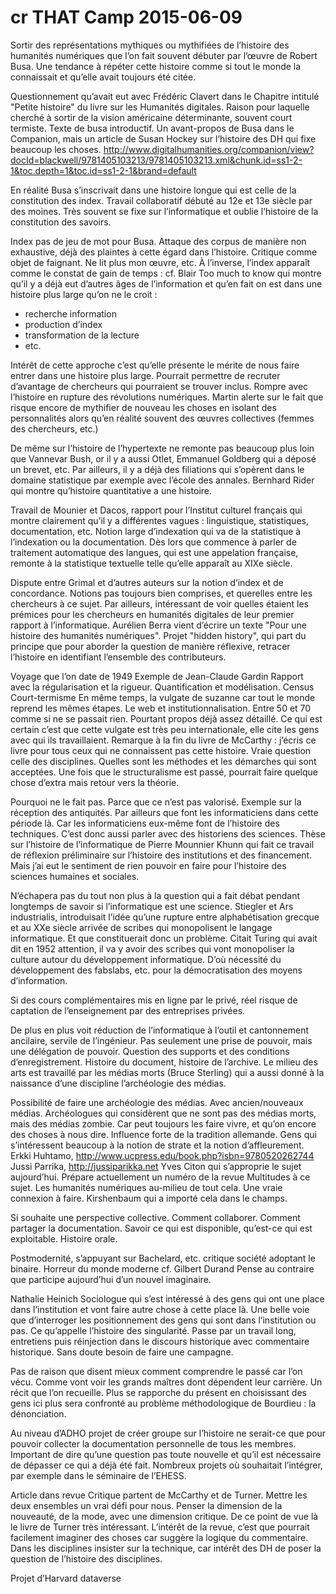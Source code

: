 # cr THAT Camp 2015-06-09

Sortir des représentations mythiques ou mythifiées de l’histoire des humanités numériques que l’on fait souvent débuter par l’œuvre de Robert Busa. Une tendance à répéter cette histoire comme si tout le monde la connaissait et qu’elle avait toujours été citée.

Questionnement qu’avait eut avec Frédéric Clavert dans le Chapitre intitulé "Petite histoire" du livre sur les Humanités digitales. Raison pour laquelle cherché à sortir de la vision américaine déterminante, souvent court termiste. Texte de busa introductif. Un avant-propos de Busa dans le Companion, mais un article de Susan Hockey sur l’histoire des DH qui fixe beaucoup les choses.
http://www.digitalhumanities.org/companion/view?docId=blackwell/9781405103213/9781405103213.xml&chunk.id=ss1-2-1&toc.depth=1&toc.id=ss1-2-1&brand=default

En réalité Busa s’inscrivait dans une histoire longue qui est celle de la constitution des index. Travail collaboratif débuté au 12e et 13e siècle par des moines. Très souvent se fixe sur l’informatique et oublie l’histoire de la constitution des savoirs.

Index pas de jeu de mot pour Busa.
Attaque des corpus de manière non exhaustive, déjà des plaintes à cette égard dans l’histoire. Critique comme objet de faignant. Ne lit plus mon œuvre, etc. À l’inverse, l’index apparaît comme le constat de gain de temps : cf. Blair Too much to know qui montre qu’il y a déjà eut d’autres âges de l’information et qu’en fait on est dans une histoire plus large qu’on ne le croit :
- recherche information
- production d’index
- transformation de la lecture
- etc.

Intérêt de cette approche c’est qu’elle présente le mérite de nous faire entrer dans une histoire plus large. Pourrait permettre de recruter d’avantage de chercheurs qui pourraient se trouver inclus. Rompre avec l’histoire en rupture des révolutions numériques.
Martin alerte sur le fait que risque encore de mythifier de nouveau les choses en isolant des personnalités alors qu’en réalité souvent des œuvres collectives (femmes des chercheurs, etc.)

De même sur l’histoire de l’hypertexte ne remonte pas beaucoup plus loin que Vannevar Bush, or il y a aussi Otlet, Emmanuel Goldberg qui a déposé un brevet, etc.
Par ailleurs, il y a déjà des filiations qui s’opèrent dans le domaine statistique par exemple avec l’école des annales. Bernhard Rider qui montre qu’histoire quantitative a une histoire.

Travail de Mounier et Dacos, rapport pour l’Institut culturel français qui montre clairement qu’il y a différentes vagues : linguistique, statistiques, documentation, etc.
Notion large d’indexation qui va de la statistique à l’indexation ou la documentation.
Dès lors que commence à parler de traitement automatique des langues, qui est une appelation française, remonte à la statistique textuelle telle qu’elle apparaît au XIXe siècle.

Dispute entre Grimal et d’autres auteurs sur la notion d’index et de concordance. Notions pas toujours bien comprises, et querelles entre les chercheurs à ce sujet.
Par ailleurs, intéressant de voir quelles étaient les prémices pour les chercheurs en humanités digitales de leur premier rapport à l’informatique. Aurélien Berra vient d’écrire un texte "Pour une histoire des humanités numériques". Projet "hidden history", qui part du principe que pour aborder la question de manière réflexive, retracer l’histoire en identifiant l’ensemble des contributeurs.

Voyage que l’on date de 1949
Exemple de Jean-Claude Gardin
Rapport avec la régularisation et la rigueur. Quantification et modélisation.
Census
Court-termisme
En même temps, la vulgate de suzanne car tout le monde reprend les mêmes étapes. Le web et institutionnalisation. Entre 50 et 70 comme si ne se passait rien. Pourtant propos déjà assez détaillé. Ce qui est certain c’est que cette vulgate est très peu internationale, elle cite les gens avec qui ils travaillaient.
Remarque à la fin du livre de McCarthy : j’écris ce livre pour tous ceux qui ne connaissent pas cette histoire.
Vraie question celle des disciplines. Quelles sont les méthodes et les démarches qui sont acceptées. Une fois que le structuralisme est passé, pourrait faire quelque chose d’extra mais retour vers la théorie.

Pourquoi ne le fait pas.
Parce que ce n’est pas valorisé.
Exemple sur la réception des antiquités. Par ailleurs que font les informaticiens dans cette période là. Car les informaticiens eux-même font de l’histoire des techniques. C’est donc aussi parler avec des historiens des sciences.
Thèse sur l’histoire de l’informatique de Pierre Mounnier Khunn qui fait ce travail de réflexion préliminaire sur l’histoire des institutions et des financement. Mais j’ai eut le sentiment de rien pouvoir en faire pour l’histoire des sciences humaines et sociales.

N’échapera pas du tout non plus à la question qui a fait débat pendant longtemps de savoir si l’informatique est une science. Stiegler et Ars industrialis, introduisait l’idée qu’une rupture entre alphabétisation grecque et au XXe siècle arrivée de scribes qui monopolisent le langage informatique. Et que constituerait donc un problème. Citait Turing qui avait dit en 1952 attention, il va y avoir des scribes qui vont monopoliser la culture autour du développement informatique. D’où nécessité du développement des fabslabs, etc. pour la démocratisation des moyens d’information.

Si des cours complémentaires mis en ligne par le privé, réel risque de captation de l’enseignement par des entreprises privées.

De plus en plus voit réduction de l’informatique à l’outil et cantonnement ancilaire, servile de l’ingénieur.
Pas seulement une prise de pouvoir, mais une délégation de pouvoir.
Question des supports et des conditions d’enregistrement. Histoire du document, histoire de l’archive. Le milieu des arts est travaillé par les médias morts (Bruce Sterling) qui a aussi donné à la naissance d’une discipline l’archéologie des médias.

Possibilité de faire une archéologie des médias. Avec ancien/nouveaux médias. Archéologues qui considèrent que ne sont pas des médias morts, mais des médias zombie. Car peut toujours les faire vivre, et qu’on encore des choses à nous dire.
Influence forte de la tradition allemande. Gens qui s’intéressent beaucoup à la notion de strate et la notion d’affleurement.
Erkki Huhtamo, http://www.ucpress.edu/book.php?isbn=9780520262744
Jussi Parrika, http://jussiparikka.net
Yves Citon qui s’approprie le sujet aujourd’hui. Prépare actuellement un numéro de la revue Multitudes à ce sujet. Les humanités numériques au-milieu de tout cela.
Une vraie connexion à faire. Kirshenbaum qui a importé cela dans le champs.

Si souhaite une perspective collective.
Comment collaborer. Comment partager la documentation.
Savoir ce qui est disponible, qu’est-ce qui est exploitable. Histoire orale.

Postmodernité, s’appuyant sur Bachelard, etc. critique société adoptant le binaire. Horreur du monde moderne cf. Gilbert Durand
Pense au contraire que participe aujourd’hui d’un nouvel imaginaire.

Nathalie Heinich
Sociologue qui s’est intéressé à des gens qui ont une place dans l’institution et vont faire autre chose à cette place là. Une belle voie que d’interroger les positionnement des gens qui sont dans l’institution ou pas. Ce qu’appelle l’histoire des singularité. Passe par un travail long, entretiens puis réinjection dans le discours historique avec commentaire historique. Sans doute besoin de faire une campagne.

Pas de raison que disent mieux comment comprendre le passé car l’on vécu. Comme vont voir les grands maîtres dont dépendent leur carrière. Un récit que l’on recueille. Plus se rapporche du présent en choisissant des gens ici plus sera confronté au problème méthodologique de Bourdieu : la dénonciation.

Au niveau d’ADHO projet de créer groupe sur l’histoire ne serait-ce que pour pouvoir collecter la documentation personnelle de tous les membres.
Important de dire qu’une question pas toute nouvelle et qu’il est nécessaire de dépasser ce qui a déjà été fait.
Nombreux projets où souhaitait l’intégrer, par exemple dans le séminaire de l’EHESS.

Article dans revue Critique
partent de McCarthy et de Turner. Mettre les deux ensembles un vrai défi pour nous. Penser la dimension de la nouveauté, de la mode, avec une dimension critique. De ce point de vue là le livre de Turner très intéressant.
L’intérêt de la revue, c’est que pourrait facilement imaginer des choses car suggère la logique du commentaire. Dans les disciplines insister sur la technique, car intérêt des DH de poser la question de l’histoire des disciplines.

Projet d’Harvard dataverse
